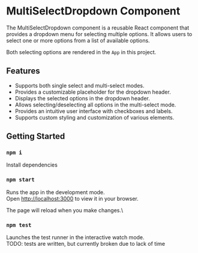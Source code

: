 # MultiSelectDropdown Component

The MultiSelectDropdown component is a reusable React component that provides a dropdown menu for selecting multiple options. It allows users to select one or more options from a list of available options.

Both selecting options are rendered in the `App` in this project.

## Features
- Supports both single select and multi-select modes.
- Provides a customizable placeholder for the dropdown header.
- Displays the selected options in the dropdown header.
- Allows selecting/deselecting all options in the multi-select mode.
- Provides an intuitive user interface with checkboxes and labels.
- Supports custom styling and customization of various elements.

## Getting Started
### `npm i`

Install dependencies

### `npm start`

Runs the app in the development mode.\
Open [http://localhost:3000](http://localhost:3000) to view it in your browser.

The page will reload when you make changes.\

### `npm test`

Launches the test runner in the interactive watch mode.\
TODO: tests are written, but currently broken due to lack of time
